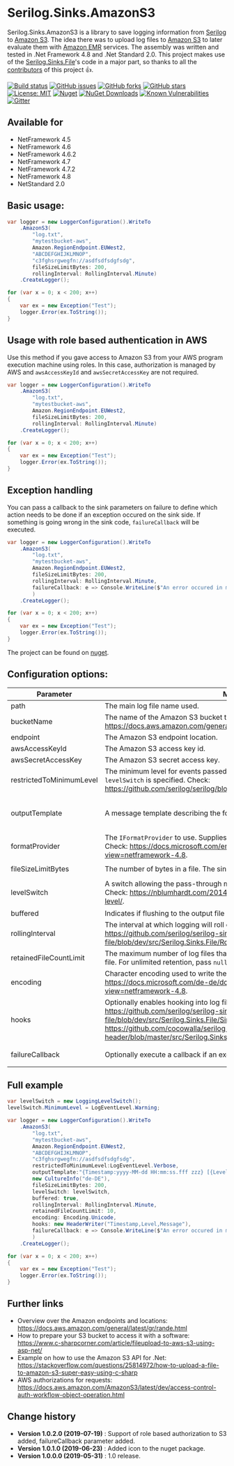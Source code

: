 Serilog.Sinks.AmazonS3
====================================

Serilog.Sinks.AmazonS3 is a library to save logging information from [Serilog](https://github.com/serilog/serilog) to [Amazon S3](https://aws.amazon.com/s3/).
The idea there was to upload log files to [Amazon S3](https://aws.amazon.com/s3/) to later evaluate them with [Amazon EMR](https://aws.amazon.com/emr/) services.
The assembly was written and tested in .Net Framework 4.8 and .Net Standard 2.0.
This project makes use of the [Serilog.Sinks.File](https://github.com/serilog/serilog-sinks-file)'s code in a major part,
so thanks to all the [contributors](https://github.com/serilog/serilog-sinks-file/graphs/contributors) of this project :thumbsup:.

[![Build status](https://ci.appveyor.com/api/projects/status/kefc5a2lyvet88yx?svg=true)](https://ci.appveyor.com/project/SeppPenner/serilog-sinks-amazons3)
[![GitHub issues](https://img.shields.io/github/issues/SeppPenner/Serilog.Sinks.AmazonS3.svg)](https://github.com/SeppPenner/Serilog.Sinks.AmazonS3/issues)
[![GitHub forks](https://img.shields.io/github/forks/SeppPenner/Serilog.Sinks.AmazonS3.svg)](https://github.com/SeppPenner/Serilog.Sinks.AmazonS3/network)
[![GitHub stars](https://img.shields.io/github/stars/SeppPenner/Serilog.Sinks.AmazonS3.svg)](https://github.com/SeppPenner/Serilog.Sinks.AmazonS3/stargazers)
[![License: MIT](https://img.shields.io/badge/License-MIT-blue.svg)](https://raw.githubusercontent.com/SeppPenner/Serilog.Sinks.AmazonS3/master/License.txt)
[![Nuget](https://img.shields.io/badge/Serilog.Sinks.AmazonS3-Nuget-brightgreen.svg)](https://www.nuget.org/packages/HaemmerElectronics.SeppPenner.Serilog.Sinks.AmazonS3/)
[![NuGet Downloads](https://img.shields.io/nuget/dt/HaemmerElectronics.SeppPenner.Serilog.Sinks.AmazonS3.svg)](https://www.nuget.org/packages/HaemmerElectronics.SeppPenner.Serilog.Sinks.AmazonS3/)
[![Known Vulnerabilities](https://snyk.io/test/github/SeppPenner/Serilog.Sinks.AmazonS3/badge.svg)](https://snyk.io/test/github/SeppPenner/Serilog.Sinks.AmazonS3)
[![Gitter](https://badges.gitter.im/Serilog-Sinks-AmazonS3/community.svg)](https://gitter.im/Serilog-Sinks-AmazonS3/community?utm_source=badge&utm_medium=badge&utm_campaign=pr-badge)

## Available for
* NetFramework 4.5
* NetFramework 4.6
* NetFramework 4.6.2
* NetFramework 4.7
* NetFramework 4.7.2
* NetFramework 4.8
* NetStandard 2.0

## Basic usage:
```csharp
var logger = new LoggerConfiguration().WriteTo
    .AmazonS3(
        "log.txt",
        "mytestbucket-aws",
        Amazon.RegionEndpoint.EUWest2,
        "ABCDEFGHIJKLMNOP",
        "c3fghsrgwegfn://asdfsdfsdgfsdg",
        fileSizeLimitBytes: 200,
        rollingInterval: RollingInterval.Minute)
    .CreateLogger();

for (var x = 0; x < 200; x++)
{
    var ex = new Exception("Test");
    logger.Error(ex.ToString());
}
```

## Usage with role based authentication in AWS
Use this method if you gave access to Amazon S3 from your AWS program execution machine using roles. In this case, authorization is managed by AWS and `awsAccessKeyId` and `awsSecretAccessKey` are not required.

```csharp
var logger = new LoggerConfiguration().WriteTo
    .AmazonS3(
        "log.txt",
        "mytestbucket-aws",
        Amazon.RegionEndpoint.EUWest2,
        fileSizeLimitBytes: 200,
        rollingInterval: RollingInterval.Minute)
    .CreateLogger();

for (var x = 0; x < 200; x++)
{
    var ex = new Exception("Test");
    logger.Error(ex.ToString());
}
```

## Exception handling
You can pass a callback to the sink parameters on failure to define which action needs to be done if an exception occured on the sink side. If something is going wrong in the sink code, `failureCallback` will be executed.

```csharp
var logger = new LoggerConfiguration().WriteTo
    .AmazonS3(
        "log.txt",
        "mytestbucket-aws",
        Amazon.RegionEndpoint.EUWest2,
        fileSizeLimitBytes: 200,
        rollingInterval: RollingInterval.Minute,
		failureCallback: e => Console.WriteLine($"An error occured in my sink: {e.Message}")
		)
    .CreateLogger();

for (var x = 0; x < 200; x++)
{
    var ex = new Exception("Test");
    logger.Error(ex.ToString());
}
```

The project can be found on [nuget](https://www.nuget.org/packages/HaemmerElectronics.SeppPenner.Serilog.Sinks.AmazonS3/).

## Configuration options:

|Parameter|Meaning|Example|Default value|
|-|-|-|-|
|path|The main log file name used.|`"log.txt"`|None, is mandatory.|
|bucketName|The name of the Amazon S3 bucket to use. Check: https://docs.aws.amazon.com/general/latest/gr/rande.html.|`"mytestbucket-aws"`|None, is mandatory.|
|endpoint|The Amazon S3 endpoint location.|`RegionEndpoint.EUWest2`|None, is mandatory.|
|awsAccessKeyId|The Amazon S3 access key id.|`ABCDEFGHIJKLMNOP`|None.|
|awsSecretAccessKey|The Amazon S3 secret access key.|`c3fghsrgwegfn://asdfsdfsdgfsdg`|None.|
|restrictedToMinimumLevel|The minimum level for events passed through the sink. Ignored when `levelSwitch` is specified. Check: https://github.com/serilog/serilog/blob/dev/src/Serilog/Events/LogEventLevel.cs.|`LogEventLevel.Information`|`LogEventLevel.Verbose`|
|outputTemplate|A message template describing the format used to write to the sink.|`"{Timestamp:yyyy-MM-dd HH:mm:ss.fff zzz} [{Level:u3}] {Message:lj}{NewLine}{Exception}"`|`"{Timestamp:yyyy-MM-dd HH:mm:ss.fff zzz} [{Level:u3}] {Message:lj}{NewLine}{Exception}"`|
|formatProvider|The `IFormatProvider` to use. Supplies culture-specific formatting information. Check: https://docs.microsoft.com/en-us/dotnet/api/system.iformatprovider?view=netframework-4.8.|`new CultureInfo("de-DE")`|`null`|
|fileSizeLimitBytes|The number of bytes in a file. The sink rolls to a new file after the limit is reached.|`200`|`1L * 1024 * 1024 * 1024`|
|levelSwitch|A switch allowing the pass-through minimum level to be changed at runtime. Check: https://nblumhardt.com/2014/10/dynamically-changing-the-serilog-level/.|`var levelSwitch = new LoggingLevelSwitch(); levelSwitch.MinimumLevel = LogEventLevel.Warning;`|`null`|
|buffered|Indicates if flushing to the output file can be buffered or not.|`buffered: true`|`false`|
|rollingInterval|The interval at which logging will roll over to a new file. Check: https://github.com/serilog/serilog-sinks-file/blob/dev/src/Serilog.Sinks.File/RollingInterval.cs.|`rollingInterval: RollingInterval.Minute`|`RollingInterval.Day`|
|retainedFileCountLimit|The maximum number of log files that will be retained, including the current log file. For unlimited retention, pass `null`.|`10`|`31`|
|encoding|Character encoding used to write the text file. Check: https://docs.microsoft.com/de-de/dotnet/api/system.text.encoding?view=netframework-4.8.|`encoding: Encoding.Unicode`|`null` meaning `Encoding.UTF8`|
|hooks|Optionally enables hooking into log file lifecycle events. Check: https://github.com/serilog/serilog-sinks-file/blob/dev/src/Serilog.Sinks.File/Sinks/File/FileLifecycleHooks.cs and https://github.com/cocowalla/serilog-sinks-file-header/blob/master/src/Serilog.Sinks.File.Header/HeaderWriter.cs.|`hooks: new HeaderWriter("Timestamp,Level,Message")`|`null`|
|failureCallback| Optionally execute a callback if an exception has been throwed by the sink.|`failureCallback: e => Console.WriteLine($"An error occured in my sink: {e.Message}"))`|None.|

## Full example

```csharp
var levelSwitch = new LoggingLevelSwitch();
levelSwitch.MinimumLevel = LogEventLevel.Warning;

var logger = new LoggerConfiguration().WriteTo
    .AmazonS3(
        "log.txt",
        "mytestbucket-aws",
        Amazon.RegionEndpoint.EUWest2,
        "ABCDEFGHIJKLMNOP",
        "c3fghsrgwegfn://asdfsdfsdgfsdg",
        restrictedToMinimumLevel:LogEventLevel.Verbose,
        outputTemplate:"{Timestamp:yyyy-MM-dd HH:mm:ss.fff zzz} [{Level:u3}] {Message:lj}{NewLine}{Exception}",
        new CultureInfo("de-DE"),
        fileSizeLimitBytes: 200,
        levelSwitch: levelSwitch,
        buffered: true,
        rollingInterval: RollingInterval.Minute,
        retainedFileCountLimit: 10,
        encoding: Encoding.Unicode,
        hooks: new HeaderWriter("Timestamp,Level,Message"),
		failureCallback: e => Console.WriteLine($"An error occured in my sink: {e.Message}")
		)
    .CreateLogger();

for (var x = 0; x < 200; x++)
{
    var ex = new Exception("Test");
    logger.Error(ex.ToString());
}
```

## Further links

* Overview over the Amazon endpoints and locations: https://docs.aws.amazon.com/general/latest/gr/rande.html
* How to prepare your S3 bucket to access it with a software: https://www.c-sharpcorner.com/article/fileupload-to-aws-s3-using-asp-net/
* Example on how to use the Amazon S3 API for .Net: https://stackoverflow.com/questions/25814972/how-to-upload-a-file-to-amazon-s3-super-easy-using-c-sharp
* AWS authorizations for requests: https://docs.aws.amazon.com/AmazonS3/latest/dev/access-control-auth-workflow-object-operation.html

Change history
--------------

* **Version 1.0.2.0 (2019-07-19)** : Support of role based authorization to S3 added, failureCallback parameter added.
* **Version 1.0.1.0 (2019-06-23)** : Added icon to the nuget package.
* **Version 1.0.0.0 (2019-05-31)** : 1.0 release.
